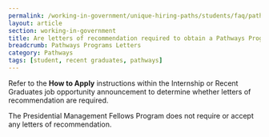 ```yaml
---
permalink: /working-in-government/unique-hiring-paths/students/faq/pathways-program-letters/
layout: article
section: working-in-government
title: Are letters of recommendation required to obtain a Pathways Programs job?
breadcrumb: Pathways Programs Letters
category: Pathways
tags: [student, recent graduates, pathways]
---
```


Refer to the **How to Apply** instructions within the Internship or Recent Graduates job opportunity announcement to determine whether letters of recommendation are required.

The Presidential Management Fellows Program does not require or accept any letters of recommendation.